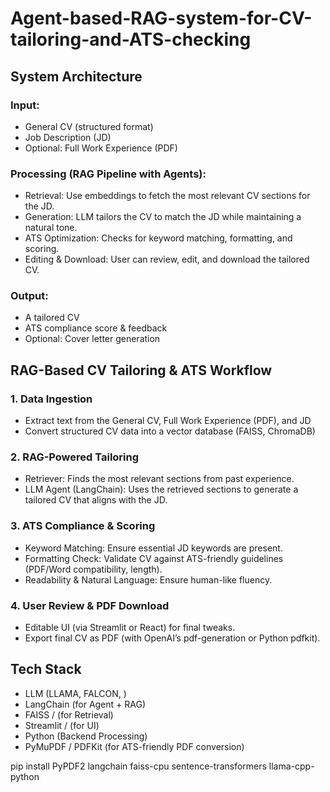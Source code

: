 # Agent-based-RAG-system-for-CV-tailoring-and-ATS-checking

## System Architecture

### Input:

* General CV (structured format)
* Job Description (JD)
* Optional: Full Work Experience (PDF)

### Processing (RAG Pipeline with Agents):

* Retrieval: Use embeddings to fetch the most relevant CV sections for the JD.
* Generation: LLM tailors the CV to match the JD while maintaining a natural tone.
* ATS Optimization: Checks for keyword matching, formatting, and scoring.
* Editing & Download: User can review, edit, and download the tailored CV.

### Output:
* A tailored CV
* ATS compliance score & feedback
* Optional: Cover letter generation


## RAG-Based CV Tailoring & ATS Workflow

### 1. Data Ingestion

* Extract text from the General CV, Full Work Experience (PDF), and JD
* Convert structured CV data into a vector database (FAISS, ChromaDB)

### 2. RAG-Powered Tailoring

* Retriever: Finds the most relevant sections from past experience.
* LLM Agent (LangChain): Uses the retrieved sections to generate a tailored CV that aligns with the JD.

### 3. ATS Compliance & Scoring

* Keyword Matching: Ensure essential JD keywords are present.
* Formatting Check: Validate CV against ATS-friendly guidelines (PDF/Word compatibility, length).
* Readability & Natural Language: Ensure human-like fluency.

### 4. User Review & PDF Download

* Editable UI (via Streamlit or React) for final tweaks.
* Export final CV as PDF (with OpenAI’s pdf-generation or Python pdfkit).


## Tech Stack

* LLM (LLAMA, FALCON, )
* LangChain (for Agent + RAG)
* FAISS / (for Retrieval)
* Streamlit / (for UI)
* Python (Backend Processing)
* PyMuPDF / PDFKit (for ATS-friendly PDF conversion)


pip install PyPDF2 langchain faiss-cpu sentence-transformers llama-cpp-python

